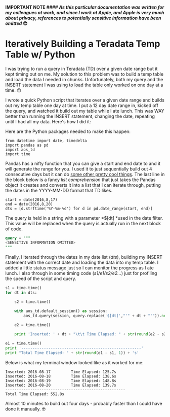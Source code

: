 #### IMPORTANT NOTE #### _As this particular documentation was written for my colleagues at work, and since I work at Apple, and Apple is very much about privacy, references to potentially sensitive information have been omitted_ 😎

# Iteratively Building a Teradata Temp Table w/ Python

I was trying to run a query in Teradata (TD) over a given date range but it kept timing out on me. My solution to this problem was to build a temp table and load the data I needed in chunks. Unfortunately, both my query and the INSERT statement I was using to load the table only worked on one day at a time. 😓

I wrote a quick Python script that iterates over a given date range and builds out my temp table one day at time. I put a 12 day date range in, kicked off the query, and watched it build out my table while I ate lunch. This was WAY better than running the INSERT statement, changing the date, repeating until I had all my data. Here's how I did it:

Here are the Python packages needed to make this happen:

```
from datetime import date, timedelta
import pandas as pd
import aos_td
import time
```

Pandas has a nifty function that you can give a start and end date to and it will generate the range for you. I used it to just sequentially build out 4 consecutive days but it can do [some other pretty cool things](http://pandas.pydata.org/pandas-docs/stable/timeseries.html#generating-ranges-of-timestamps). The last line in the block below is a fancy *list comprehension* that just takes the Pandas object it creates and converts it into a list that I can iterate through, putting the dates in the YYYY-MM-DD format that TD likes.

```
start = date(2016,8,17)
end = date(2016,8,20)
dts = [d.strftime('%Y-%m-%d') for d in pd.date_range(start, end)]
```

The query is held in a string with a parameter *$[dt] *used in the date filter. This value will be replaced when the query is actually run in the next block of code.

``` sql
query = """
<SENSITIVE INFORMATION OMITTED>
"""
```

Finally, I iterated through the dates in my date list (*dts*), building my INSERT statement with the correct date and loading the data into my temp table. I added a little status message just so I can monitor the progress as I ate lunch. I also through in some timing code (*s1/e1/s2/e2...*) just for profiling the speed of the script and query.

``` python
s1 = time.time()
for dt in dts:

    s2 = time.time()

    with aos_td.default_session() as session:
        aos_td.query(session, query.replace('$[dt]',"'" + dt + "'")).next()
    
    e2 = time.time()

    print 'Inserted: ' + dt + "\t\t Time Elapsed: " + str(round(e2 - s2, 1)) + 's'

e1 = time.time()
print '-----------------------------------------------------'
print "Total Time Elapsed: " + str(round(e1 - s1, 1)) + 's'
```

Below is what my terminal window looked like as it worked for me:

```
Inserted: 2016-08-17         Time Elapsed: 125.7s
Inserted: 2016-08-18         Time Elapsed: 138.6s
Inserted: 2016-08-19         Time Elapsed: 148.8s
Inserted: 2016-08-20         Time Elapsed: 139.7s
-----------------------------------------------------
Total Time Elapsed: 552.8s
```

Almost 10 minutes to build out four days - probably faster than I could have done it manually. 🤓
